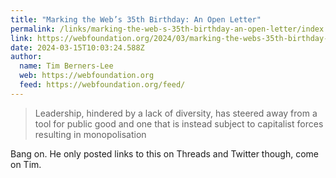 ```yaml
---
title: "Marking the Web’s 35th Birthday: An Open Letter"
permalink: /links/marking-the-web-s-35th-birthday-an-open-letter/index.html
link: https://webfoundation.org/2024/03/marking-the-webs-35th-birthday-an-open-letter/
date: 2024-03-15T10:03:24.588Z
author: 
  name: Tim Berners-Lee
  web: https://webfoundation.org
  feed: https://webfoundation.org/feed/
---
```


> Leadership, hindered by a lack of diversity, has steered away from a tool for public good and one that is instead subject to capitalist forces resulting in monopolisation

Bang on. He only posted links to this on Threads and Twitter though, come on Tim.
